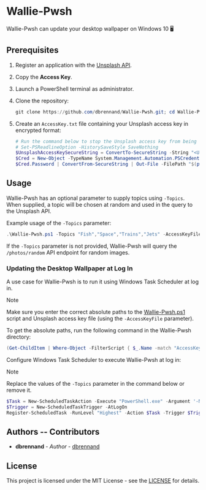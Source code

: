 # Wallie-Pwsh

Wallie-Pwsh can update your desktop wallpaper on Windows 10 🖥️

## Prerequisites

1. Register an application with the [Unsplash API](https://unsplash.com/documentation#registering-your-application).

2. Copy the **Access Key**.

3. Launch a PowerShell terminal as administrator.

4. Clone the repository:

    ```powershell
    git clone https://github.com/dbrennand/Wallie-Pwsh.git; cd Wallie-Pwsh
    ```

5. Create an `AccessKey.txt` file containing your Unsplash access key in encrypted format:

    ```powershell
    # Run the command below to stop the Unsplash access key from being logged in PSReadline history
    # Set-PSReadlineOption -HistorySaveStyle SaveNothing
    $UnsplashAccessKeySecureString = ConvertTo-SecureString -String "<Unsplash access key>" -AsPlainText -Force
    $Cred = New-Object -TypeName System.Management.Automation.PSCredential -ArgumentList "Wallie-Pwsh",$UnsplashAccessKeySecureString
    $Cred.Password | ConvertFrom-SecureString | Out-File -FilePath "$(pwd)\AccessKey.txt" -Force
    ```

## Usage

Wallie-Pwsh has an optional parameter to supply topics using `-Topics`.
When supplied, a topic will be chosen at random and used in the query to the Unsplash API.

Example usage of the `-Topics` parameter:

```powershell
.\Wallie-Pwsh.ps1 -Topics "Fish","Space","Trains","Jets" -AccessKeyFile ".\AccessKey.txt" -Verbose
```

If the `-Topics` parameter is not provided, Wallie-Pwsh will query the `/photos/random` API endpoint for random images.

### Updating the Desktop Wallpaper at Log In

A use case for Wallie-Pwsh is to run it using Windows Task Scheduler at log in.

> [!NOTE]
>
> Make sure you enter the correct absolute paths to the [Wallie-Pwsh.ps1](Wallie-Pwsh.ps1) script and Unsplash access key file (using the `-AccessKeyFile` parameter).
>
> To get the absolute paths, run the following command in the Wallie-Pwsh directory:
> ```powershell
> (Get-ChildItem | Where-Object -FilterScript { $_.Name -match "AccessKey|Wallie" }).FullName
> ```

Configure Windows Task Scheduler to execute Wallie-Pwsh at log in:

> [!NOTE]
>
> Replace the values of the `-Topics` parameter in the command below or remove it.

```powershell
$Task = New-ScheduledTaskAction -Execute "PowerShell.exe" -Argument '-NoProfile -WindowStyle "Hidden" -ExecutionPolicy "Bypass" -Command absolute\path\to\Wallie-Pwsh.ps1 -Topics "Mountain","Space","Trains" -AccessKeyFile "absolute\path\to\AccessKey.txt" -Verbose'
$Trigger = New-ScheduledTaskTrigger -AtLogOn
Register-ScheduledTask -RunLevel "Highest" -Action $Task -Trigger $Trigger -TaskName "Wallie-Pwsh" -Description "Updates the desktop wallpaper at log in."
```

## Authors -- Contributors

* **dbrennand** - *Author* - [dbrennand](https://github.com/dbrennand)

## License
This project is licensed under the MIT License - see the [LICENSE](LICENSE) for details.
